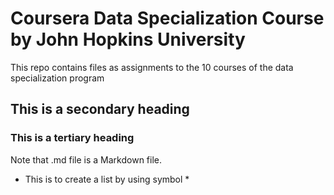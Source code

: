 # Coursera Data Specialization Course by John Hopkins University 

This repo contains files as assignments to the 10 courses of the data specialization program

## This is a secondary heading
### This is a tertiary heading

Note that .md file is a Markdown file.

* This is to create a list by using symbol * 
